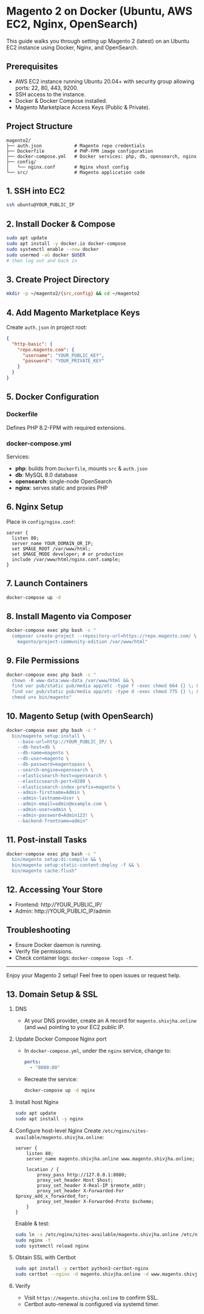 # Magento 2 on Docker (Ubuntu, AWS EC2, Nginx, OpenSearch)

This guide walks you through setting up Magento 2 (latest) on an Ubuntu EC2 instance using Docker, Nginx, and OpenSearch.

## Prerequisites

- AWS EC2 instance running Ubuntu 20.04+ with security group allowing ports: 22, 80, 443, 9200.
- SSH access to the instance.
- Docker & Docker Compose installed.
- Magento Marketplace Access Keys (Public & Private).

## Project Structure

```text
magento2/
├── auth.json            # Magento repo credentials
├── Dockerfile           # PHP-FPM image configuration
├── docker-compose.yml   # Docker services: php, db, opensearch, nginx
├── config/
│   └── nginx.conf       # Nginx vhost config
└── src/                 # Magento application code
``` 

## 1. SSH into EC2

```bash
ssh ubuntu@YOUR_PUBLIC_IP
```

## 2. Install Docker & Compose

```bash
sudo apt update
sudo apt install -y docker.io docker-compose
sudo systemctl enable --now docker
sudo usermod -aG docker $USER
# then log out and back in
```

## 3. Create Project Directory

```bash
mkdir -p ~/magento2/{src,config} && cd ~/magento2
```

## 4. Add Magento Marketplace Keys

Create `auth.json` in project root:

```json
{
  "http-basic": {
    "repo.magento.com": {
      "username": "YOUR_PUBLIC_KEY",
      "password": "YOUR_PRIVATE_KEY"
    }
  }
}
```

## 5. Docker Configuration

### Dockerfile
Defines PHP 8.2-FPM with required extensions.

### docker-compose.yml
Services:
- **php**: builds from `Dockerfile`, mounts `src` & `auth.json`
- **db**: MySQL 8.0 database
- **opensearch**: single-node OpenSearch
- **nginx**: serves static and proxies PHP

## 6. Nginx Setup

Place in `config/nginx.conf`:

```nginx
server {
  listen 80;
  server_name YOUR_DOMAIN_OR_IP;
  set $MAGE_ROOT /var/www/html;
  set $MAGE_MODE developer; # or production
  include /var/www/html/nginx.conf.sample;
}
```

## 7. Launch Containers

```bash
docker-compose up -d
```

## 8. Install Magento via Composer

```bash
docker-compose exec php bash -c "
  composer create-project --repository-url=https://repo.magento.com/ \
    magento/project-community-edition /var/www/html"
```

## 9. File Permissions

```bash
docker-compose exec php bash -c "
  chown -R www-data:www-data /var/www/html && \
  find var pub/static pub/media app/etc -type f -exec chmod 664 {} \; && \
  find var pub/static pub/media app/etc -type d -exec chmod 775 {} \; && \
  chmod u+x bin/magento"
```

## 10. Magento Setup (with OpenSearch)

```bash
docker-compose exec php bash -c "
  bin/magento setup:install \
    --base-url=http://YOUR_PUBLIC_IP/ \
    --db-host=db \
    --db-name=magento \
    --db-user=magento \
    --db-password=magentopass \
    --search-engine=opensearch \
    --elasticsearch-host=opensearch \
    --elasticsearch-port=9200 \
    --elasticsearch-index-prefix=magento \
    --admin-firstname=Admin \
    --admin-lastname=User \
    --admin-email=admin@example.com \
    --admin-user=admin \
    --admin-password=Admin123! \
    --backend-frontname=admin"
```

## 11. Post-install Tasks

```bash
docker-compose exec php bash -c "
  bin/magento setup:di:compile && \
  bin/magento setup:static-content:deploy -f && \
  bin/magento cache:flush"
```

## 12. Accessing Your Store

- Frontend: http://YOUR_PUBLIC_IP/
- Admin:    http://YOUR_PUBLIC_IP/admin

## Troubleshooting

- Ensure Docker daemon is running.
- Verify file permissions.
- Check container logs: `docker-compose logs -f`.

---

Enjoy your Magento 2 setup! Feel free to open issues or request help.

## 13. Domain Setup & SSL

1. DNS
   - At your DNS provider, create an A record for `magento.shivjha.online` (and `www`) pointing to your EC2 public IP.

2. Update Docker Compose Nginx port
   - In `docker-compose.yml`, under the `nginx` service, change to:
     ```yaml
     ports:
       - "8080:80"
     ```
   - Recreate the service:
     ```bash
     docker-compose up -d nginx
     ```

3. Install host Nginx
   ```bash
   sudo apt update
   sudo apt install -y nginx
   ```

4. Configure host-level Nginx
   Create `/etc/nginx/sites-available/magento.shivjha.online`:
   ```nginx
   server {
       listen 80;
       server_name magento.shivjha.online www.magento.shivjha.online;

       location / {
           proxy_pass http://127.0.0.1:8080;
           proxy_set_header Host $host;
           proxy_set_header X-Real-IP $remote_addr;
           proxy_set_header X-Forwarded-For $proxy_add_x_forwarded_for;
           proxy_set_header X-Forwarded-Proto $scheme;
       }
   }
   ```
   Enable & test:
   ```bash
   sudo ln -s /etc/nginx/sites-available/magento.shivjha.online /etc/nginx/sites-enabled/
   sudo nginx -t
   sudo systemctl reload nginx
   ```

5. Obtain SSL with Certbot
   ```bash
   sudo apt install -y certbot python3-certbot-nginx
   sudo certbot --nginx -d magento.shivjha.online -d www.magento.shivjha.online
   ```

6. Verify
   - Visit `https://magento.shivjha.online` to confirm SSL.
   - Certbot auto-renewal is configured via systemd timer.

